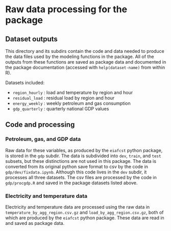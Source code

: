 # Raw data processing for the package

## Dataset outputs

This directory and its subdirs contain the code and data needed to
produce the data files used by the modeling functions in the package.
All of the outputs from these functions are saved as package data and
documented in the package documentation (accessed with
`help(dataset-name)` from within R).

Datasets included:  
* `region_hourly` : load and temperature by region and hour
* `residual_load` : residual load by region and hour
* `energy_weekly` : weekly petroleum and gas consumption
* `gdp_quarterly` : quarterly national GDP values

## Code and processing

### Petroleum, gas, and GDP data

Raw data for these variables, as produced by the `eiafcst` python
package, is stored in the `gdp` subdir.  The data is subdivided into
`dev`, `train`, and `test` subsets, but these distinctions are not
used in this package.  The data is converted from its original python
save format to csv by the code in `gdp/dev/fixdata.ipynb`.  Although this
code lives in the `dev` subdir, it processes all three datasets.  The
csv files are processed by the code in `gdp/procgdp.R` and saved in
the package datasets listed above.

### Electricity and temperature data

Electricity and temperature data are processed using the raw data in
`temperature_by_agg_region.csv.gz` and `load_by_agg_region.csv.gz`,
both of which are produced by the `eiafcst` python package.  These
data are read in and saved as package data.

